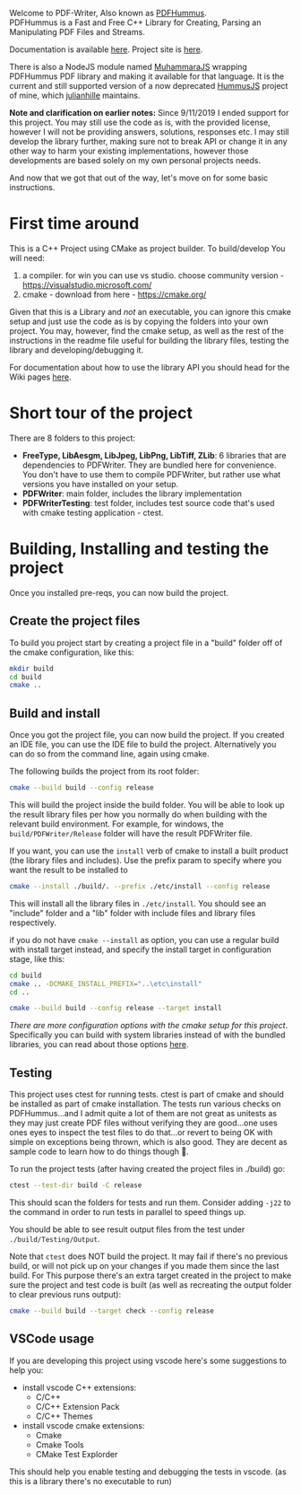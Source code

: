 Welcome to PDF-Writer, Also known as [PDFHummus](http://www.pdfhummus.com).   
PDFHummus is a Fast and Free C++ Library for Creating, Parsing an Manipulating PDF Files and Streams. 

Documentation is available [here](https://github.com/galkahana/PDF-Writer/wiki).
Project site is [here](http://www.pdfhummus.com). 

There is also a NodeJS module named [MuhammaraJS](https://github.com/julianhille/MuhammaraJS) wrapping PDFHummus PDF library and making it available for that language. It is the current and still supported version of a now deprecated [HummusJS](https://github.com/galkahana/HummusJS) project of mine, which [julianhille](https://github.com/julianhille) maintains.

**Note and clarification on earlier notes:** Since 9/11/2019 I ended support for this project. You may still use the code as is, with the provided license, however I will not be providing answers, solutions, responses etc. I may still develop the library further, making sure not to break API or change it in any other way to harm your existing implementations, however those developments are based solely on my own personal projects needs.

And now that we got that out of the way, let's move on for some basic instructions.

# First time around

This is a C++ Project using CMake as project builder.
To build/develop You will need:

1. a compiler. for win you can use vs studio. choose community version - https://visualstudio.microsoft.com/
2. cmake - download from here - https://cmake.org/

Given that this is a Library and _not_ an executable, you can ignore this cmake setup and just use the code as is by copying the folders into your own project. You may, however, find the cmake setup, as well as the rest of the instructions in the readme file useful for building the library files, testing the library and developing/debugging it. 

For documentation about how to use the library API you should head for the Wiki pages [here](https://github.com/galkahana/PDF-Writer/wiki).

# Short tour of the project

There are 8 folders to this project:
- **FreeType, LibAesgm, LibJpeg, LibPng, LibTiff, ZLib**: 6 libraries that are dependencies to PDFWriter. They are bundled here for convenience. You don't have to use them to compile PDFWriter, but rather use what versions you have installed on your setup.
- **PDFWriter**: main folder, includes the library implementation
- **PDFWriterTesting**: test folder, includes test source code that's used with cmake testing application - ctest.

# Building, Installing and testing the project

Once you installed pre-reqs, you can now build the project.

## Create the project files

To build you project start by creating a project file in a "build" folder off of the cmake configuration, like this:

```bash
mkdir build
cd build
cmake ..
```

## Build and install

Once you got the project file, you can now build the project. If you created an IDE file, you can use the IDE file to build the project.
Alternatively you can do so from the command line, again using cmake. 

The following builds the project from its root folder:
```bash
cmake --build build --config release
```

This will build the project inside the build folder. You will be able to look up the result library files per how you normally do when building with the relevant build environment. For example, for windows, the `build/PDFWriter/Release` folder will have the result PDFWriter file.

If you want, you can use the `install` verb of cmake to install a built product (the library files and includes). Use the prefix param to specify where you want the result to be installed to

```bash
cmake --install ./build/. --prefix ./etc/install --config release
```

This will install all the library files in `./etc/install`. You should see an "include" folder and a "lib" folder with include files and library files respectively.

if you do not have `cmake --install` as option, you can use a regular build with install target instead, and specify the install target in configuration stage, like this:

```bash
cd build
cmake .. -DCMAKE_INSTALL_PREFIX="..\etc\install"
cd ..

cmake --build build --config release --target install
```

_There are more configuration options with the cmake setup for this project_. Specifically you can build with system libraries instead of with the bundled libraries, you can read about those options [here](https://github.com/galkahana/PDF-Writer/pull/70).

## Testing

This project uses ctest for running tests. ctest is part of cmake and should be installed as part of cmake installation.
The tests run various checks on PDFHummus...and I admit quite a lot of them are not great as unitests as they may just create PDF files without verifying they are good...one uses ones eyes to inspect the test files to do that...or revert to being OK with simple on exceptions being thrown, which is also good. They are decent as sample code to learn how to do things though 😬.

To run the project tests (after having created the project files in ./build) go:

```bash
ctest --test-dir build -C release
```

This should scan the folders for tests and run them.
Consider adding `-j22` to the command in order to run tests in parallel to speed things up.


You should be able to see result output files from the test under `./build/Testing/Output`.


Note that `ctest` does NOT build the project. It may fail if there's no previous build, or will not pick up on your changes if you made them
since the last build. For This purpose there's an extra target created in the project to make sure the project and test code is built (as well as recreating the output folder to clear previous runs output):

```bash
cmake --build build --target check --config release
```

## VSCode usage

If you are developing this project using vscode here's some suggestions to help you:  
- install vscode C++ extensions:
    - C/C++
    - C/C++ Extension Pack
    - C/C++ Themes
- install vscode cmake extensions:
    - Cmake
    - Cmake Tools
    - CMake Test Explorder

This should help you enable testing and debugging the tests in vscode.
(as this is a library there's no executable to run)